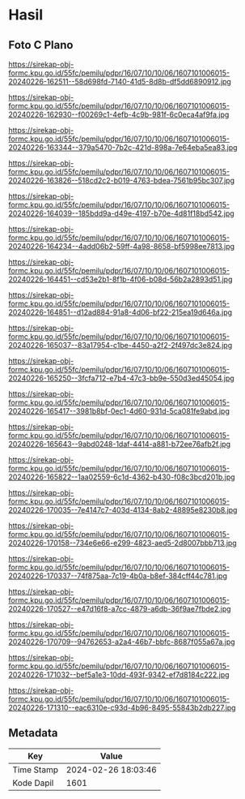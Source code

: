 # Hasil

## Foto C Plano

https://sirekap-obj-formc.kpu.go.id/55fc/pemilu/pdpr/16/07/10/10/06/1607101006015-20240226-162511--58d698fd-7140-41d5-8d8b-df5dd6890912.jpg

https://sirekap-obj-formc.kpu.go.id/55fc/pemilu/pdpr/16/07/10/10/06/1607101006015-20240226-162930--f00269c1-4efb-4c9b-981f-6c0eca4af9fa.jpg

https://sirekap-obj-formc.kpu.go.id/55fc/pemilu/pdpr/16/07/10/10/06/1607101006015-20240226-163344--379a5470-7b2c-421d-898a-7e64eba5ea83.jpg

https://sirekap-obj-formc.kpu.go.id/55fc/pemilu/pdpr/16/07/10/10/06/1607101006015-20240226-163826--518cd2c2-b019-4763-bdea-7561b95bc307.jpg

https://sirekap-obj-formc.kpu.go.id/55fc/pemilu/pdpr/16/07/10/10/06/1607101006015-20240226-164039--185bdd9a-d49e-4197-b70e-4d81f18bd542.jpg

https://sirekap-obj-formc.kpu.go.id/55fc/pemilu/pdpr/16/07/10/10/06/1607101006015-20240226-164234--4add06b2-59ff-4a98-8658-bf5998ee7813.jpg

https://sirekap-obj-formc.kpu.go.id/55fc/pemilu/pdpr/16/07/10/10/06/1607101006015-20240226-164451--cd53e2b1-8f1b-4f06-b08d-56b2a2893d51.jpg

https://sirekap-obj-formc.kpu.go.id/55fc/pemilu/pdpr/16/07/10/10/06/1607101006015-20240226-164851--d12ad884-91a8-4d06-bf22-215ea19d646a.jpg

https://sirekap-obj-formc.kpu.go.id/55fc/pemilu/pdpr/16/07/10/10/06/1607101006015-20240226-165037--83a17954-c1be-4450-a2f2-2f497dc3e824.jpg

https://sirekap-obj-formc.kpu.go.id/55fc/pemilu/pdpr/16/07/10/10/06/1607101006015-20240226-165250--3fcfa712-e7b4-47c3-bb9e-550d3ed45054.jpg

https://sirekap-obj-formc.kpu.go.id/55fc/pemilu/pdpr/16/07/10/10/06/1607101006015-20240226-165417--3981b8bf-0ec1-4d60-931d-5ca081fe9abd.jpg

https://sirekap-obj-formc.kpu.go.id/55fc/pemilu/pdpr/16/07/10/10/06/1607101006015-20240226-165643--9abd0248-1daf-4414-a881-b72ee76afb2f.jpg

https://sirekap-obj-formc.kpu.go.id/55fc/pemilu/pdpr/16/07/10/10/06/1607101006015-20240226-165822--1aa02559-6c1d-4362-b430-f08c3bcd201b.jpg

https://sirekap-obj-formc.kpu.go.id/55fc/pemilu/pdpr/16/07/10/10/06/1607101006015-20240226-170035--7e4147c7-403d-4134-8ab2-48895e8230b8.jpg

https://sirekap-obj-formc.kpu.go.id/55fc/pemilu/pdpr/16/07/10/10/06/1607101006015-20240226-170158--734e6e66-e299-4823-aed5-2d8007bbb713.jpg

https://sirekap-obj-formc.kpu.go.id/55fc/pemilu/pdpr/16/07/10/10/06/1607101006015-20240226-170337--74f875aa-7c19-4b0a-b8ef-384cff44c781.jpg

https://sirekap-obj-formc.kpu.go.id/55fc/pemilu/pdpr/16/07/10/10/06/1607101006015-20240226-170527--e47d16f8-a7cc-4879-a6db-36f9ae7fbde2.jpg

https://sirekap-obj-formc.kpu.go.id/55fc/pemilu/pdpr/16/07/10/10/06/1607101006015-20240226-170709--94762653-a2a4-46b7-bbfc-8687f055a67a.jpg

https://sirekap-obj-formc.kpu.go.id/55fc/pemilu/pdpr/16/07/10/10/06/1607101006015-20240226-171032--bef5a1e3-10dd-493f-9342-ef7d8184c222.jpg

https://sirekap-obj-formc.kpu.go.id/55fc/pemilu/pdpr/16/07/10/10/06/1607101006015-20240226-171310--eac6310e-c93d-4b96-8495-55843b2db227.jpg


## Metadata

| Key        | Value               |
| ---------- | ------------------- |
| Time Stamp | 2024-02-26 18:03:46 |
| Kode Dapil | 1601                |



